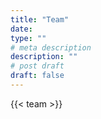 ```yaml
---
title: "Team"
date:
type: ""
# meta description
description: ""
# post draft
draft: false
---
```


<style>
table {
    border-collapse: collapse;
}
table, th, td {
   border: none!important;
}
blockquote {
    border-left: solid blue;
    padding-left: 10px;
}
</style>

{{< team >}}
